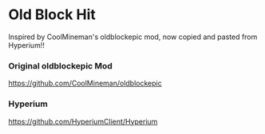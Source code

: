 # Old Block Hit

Inspired by CoolMineman's oldblockepic mod, now copied and pasted from Hyperium!!

### Original oldblockepic Mod
https://github.com/CoolMineman/oldblockepic

### Hyperium
https://github.com/HyperiumClient/Hyperium
